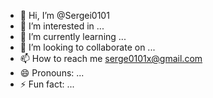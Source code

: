 - 👋 Hi, I’m @Sergei0101
- 👀 I’m interested in ...
- 🌱 I’m currently learning ...
- 💞️ I’m looking to collaborate on ...
- 📫 How to reach me serge0101x@gmail.com
- 😄 Pronouns: ...
- ⚡ Fun fact: ...

<!---
Sergei0101/Sergei0101 is a ✨ special ✨ repository because its `README.md` (this file) appears on your GitHub profile.
You can click the Preview link to take a look at your changes.
--->
